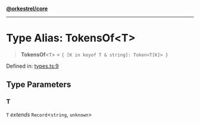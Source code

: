 [**@orkestrel/core**](../index.md)

***

# Type Alias: TokensOf\<T\>

> **TokensOf**\<`T`\> = `{ [K in keyof T & string]: Token<T[K]> }`

Defined in: [types.ts:9](https://github.com/orkestrel/core/blob/ccb170966790f428093f11a71a5646a6e842dbf9/src/types.ts#L9)

## Type Parameters

### T

`T` *extends* `Record`\<`string`, `unknown`\>
